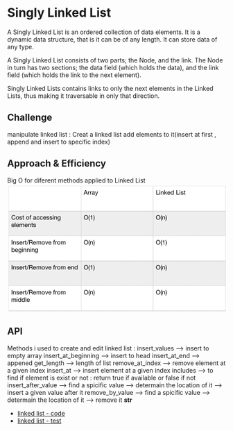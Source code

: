 
# Singly Linked List
A Singly Linked List is an ordered collection of data elements. It is a dynamic data structure, that is it can be of any length. It can store data of any type.

A Singly Linked List consists of two parts; the Node, and the link. The Node in turn has two sections; the data field (which holds the data), and the link field (which holds the link to the next element).

Singly Linked Lists contains links to only the next elements in the Linked Lists, thus making it traversable in only that direction.

## Challenge
manipulate linked list :
Creat a linked list 
add elements to it(insert at first , append and insert to specific index)

## Approach & Efficiency
Big O for diferent methods applied to Linked List
![](./Big_O_LinkedList.png)


## API
Methods i used to create and edit linked list :
   insert_values --> insert to empty array 
   insert_at_beginning --> insert to head
   insert_at_end --> appened 
   get_length --> length of list
   remove_at_index --> remove element at a given index 
   insert_at --> insert element at a given index 
   includes --> to find if element is exist or not : return true if available or false if not
   insert_after_value --> find a spicific value --> determain the location of it --> insert a given value after it
   remove_by_value --> find a spicific value --> determain the location of it --> remove it 
   __str__


- [linked list - code](./linked_list.py)
- [linked list - test](./test_linked_list.py)
